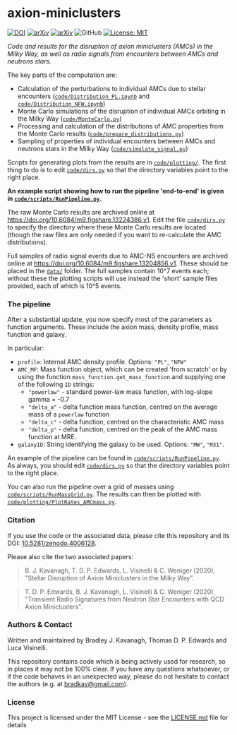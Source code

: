 # axion-miniclusters

[![DOI](https://zenodo.org/badge/DOI/10.5281/zenodo.4006128.svg)](https://doi.org/10.5281/zenodo.4006128) [![arXiv](https://img.shields.io/badge/arXiv-2011.05377-B31B1B)](http://arxiv.org/abs/2011.05377) [![arXiv](https://img.shields.io/badge/arXiv-2011.05378-B31B1B)](http://arxiv.org/abs/2011.05378) ![GitHub](https://img.shields.io/badge/miniclusters-perturbed-green) [![License: MIT](https://img.shields.io/badge/License-MIT-yellow.svg)](https://opensource.org/licenses/MIT)

*Code and results for the disruption of axion miniclusters (AMCs) in the Milky Way, as well as radio signals from encounters between AMCs and neutrons stars.*

The key parts of the computation are:
* Calculation of the perturbations to individual AMCs due to stellar encounters ([`code/Distribution_PL.ipynb`](code/Distribution_PL.ipynb) and [`code/Distribution_NFW.ipynb`](code/Distribution_NFW.ipynb)) 
* Monte Carlo simulations of the disruption of individual AMCs orbiting in the Milky Way ([`code/MonteCarlo.py`](code/MonteCarlo.py))  
* Processing and calculation of the distributions of AMC properties from the Monte Carlo results ([`code/prepare_distributions.py`](code/prepare_distributions.py))  
* Sampling of properties of individual encounters between AMCs and neutrons stars in the Milky Way ([`code/simulate_signal.py`](code/simulate_signal.py))

Scripts for generating plots from the results are in [`code/plotting/`](code/plotting). The first thing to do is to edit [`code/dirs.py`](code/dirs.py) so that the directory variables point to the right place.

**An example script showing how to run the pipeline 'end-to-end' is given in [`code/scripts/RunPipeline.py`](code/scripts/RunPipeline.py).** 

The raw Monte Carlo results are archived online at https://doi.org/10.6084/m9.figshare.13224386.v1. Edit the file [`code/dirs.py`](code/dirs.py) to specify the directory where these Monte Carlo results are located (though the raw files are only needed if you want to re-calculate the AMC distributions).

Full samples of radio signal events due to AMC-NS encounters are archived online at https://doi.org/10.6084/m9.figshare.13204856.v1. These should be placed in the [`data/`](data/) folder. The full samples contain 10^7 events each; without these the plotting scripts will use instead the 'short' sample files provided, each of which is 10^5 events.

### The pipeline

After a substantial update, you now specify most of the parameters as function arguments. These include the axion mass, density profile, mass function and galaxy. 

In particular:
- `profile`: Internal AMC density profile. Options: `"PL"`, `"NFW"`
- `AMC_MF`: Mass function object, which can be created 'from scratch' or by using the function `mass_function.get_mass_function` and supplying one of the following `ID` strings:
   * `"powerlaw"` - standard power-law mass function, with log-slope gamma = -0.7
   * `"delta_a"` - delta function mass function, centred on the average mass of a `powerlaw` function
   * `"delta_c"` - delta function, centred on the characteristic AMC mass
   * `"delta_p"` - delta function, centred on the peak of the AMC mass function at MRE. 
- `galaxyID`: String identifying the galaxy to be used. Options: `"MW"`, `"M31"`.

An example of the pipeline can be found in [`code/scripts/RunPipeline.py`](code/scripts/RunPipeline.py). As always, you should edit [`code/dirs.py`](code/dirs.py) so that the directory variables point to the right place.

You can also run the pipeline over a grid of masses using [`code/scripts/RunMassGrid.py`](code/scripts/RunMassGrid.py). The results can then be plotted with [`code/plotting/PlotRates_AMCmass.py`](code/plotting/PlotRates_AMCmass.py).

### Citation

If you use the code or the associated data, please cite this repository and its DOI: [10.5281/zenodo.4006128](https://doi.org/10.5281/zenodo.4006128).

Please also cite the two associated papers:
> B. J. Kavanagh, T. D. P. Edwards, L. Visinelli & C. Weniger (2020), "Stellar Disruption of Axion Miniclusters in the Milky Way".

>T. D. P. Edwards, B. J. Kavanagh, L. Visinelli & C. Weniger (2020), "Transient Radio Signatures from Neutron Star Encounters with QCD Axion Miniclusters".

### Authors & Contact

Written and maintained by Bradley J. Kavanagh, Thomas D. P. Edwards and Luca Visinelli.

This repository contains code which is being actively used for research, so in places it may not be 100% clear. If you have any questions whatsoever, or if the code behaves in an unexpected way, please do not hesitate to contact the authors (e.g. at bradkav@gmail.com).

### License

This project is licensed under the MIT License - see the [LICENSE.md](LICENSE.md) file for details

